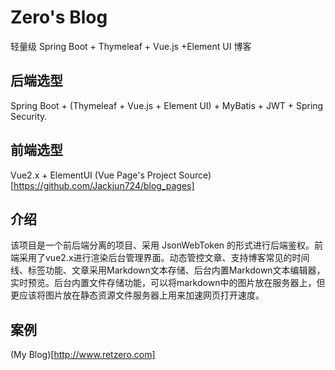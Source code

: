 # Zero's Blog
轻量级 Spring Boot + Thymeleaf + Vue.js +Element UI 博客

## 后端选型
Spring Boot + (Thymeleaf + Vue.js + Element UI) + MyBatis + JWT + Spring Security.

## 前端选型
Vue2.x + ElementUI (Vue Page's Project Source)[https://github.com/Jackjun724/blog_pages]

## 介绍
该项目是一个前后端分离的项目、采用 JsonWebToken 的形式进行后端鉴权。前端采用了vue2.x进行渲染后台管理界面。动态管控文章、支持博客常见的时间线、标签功能、文章采用Markdown文本存储、后台内置Markdown文本编辑器，实时预览。后台内置文件存储功能，可以将markdown中的图片放在服务器上，但更应该将图片放在静态资源文件服务器上用来加速网页打开速度。

## 案例
(My Blog)[http://www.retzero.com]
